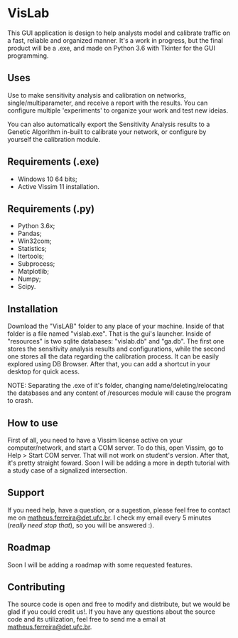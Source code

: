 # VisLab

This GUI application is design to help analysts model and calibrate traffic on a fast, reliable and organized manner.
It's a work in progress, but the final product will be a .exe, and made on Python 3.6 with Tkinter for the GUI programming.

## Uses

Use to make sensitivity analysis and calibration on networks, single/multiparameter, and receive a report with the results. You can configure multiple 'experiments' to organize your work and test new ideias.

You can also automatically export the Sensitivity Analysis results to a Genetic Algorithm in-built to calibrate your network, or configure by yourself the calibration module.

## Requirements (.exe)

- Windows 10 64 bits;
- Active Vissim 11 installation.

## Requirements (.py)

- Python 3.6x;
- Pandas;
- Win32com;
- Statistics;
- Itertools;
- Subprocess;
- Matplotlib;
- Numpy;
- Scipy.

## Installation

Download the "VisLAB" folder to any place of your machine. Inside of that folder is a file named "vislab.exe". That is the gui's launcher. Inside of "resources" is two sqlite databases: "vislab.db" and "ga.db". The first one stores the sensitivity analysis results and configurations, while the second one stores all the data regarding the calibration process. It can be easily explored using DB Browser.
After that, you can add a shortcut in your desktop for quick acess.

NOTE: Separating the .exe of it's folder, changing name/deleting/relocating the databases and any content of /resources module will cause the program to crash.  

## How to use

First of all, you need to have a Vissim license active on your computer/network, and start a COM server. To do this, open Vissim, go to Help > Start COM server. That will not work on student's version. After that, it's pretty straight foward. Soon I will be adding a more in depth tutorial with a study case of a signalized intersection.

## Support

If you need help, have a question, or a sugestion, please feel free to contact me on matheus.ferreira@det.ufc.br. I check my email every 5 minutes (_really need stop that_), so you will be answered :).

## Roadmap

Soon I will be adding a roadmap with some requested features.


## Contributing

The source code is open and free to modify and distribute, but we would be glad if you could credit us!. If you have any questions about the source code and its utilization, feel free to send me a email at matheus.ferreira@det.ufc.br.
